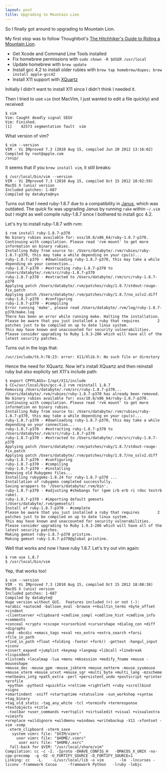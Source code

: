 ```yaml
---
layout: post
title: Upgrading to Mountain Lion
---
```


So I finally got around to upgrading to Mountain Lion.

My first stop was to follow Thoughtbot's
[The Hitchhiker's Guide to Riding a Mountain Lion](http://robots.thoughtbot.com/post/27985816073/the-hitchhikers-guide-to-riding-a-mountain-lion).

* Get Xcode and Command Line Tools installed
* Fix homebrew permissions with `sudo chown -R $USER /usr/local`
* Update homebrew with `brew update`
* Install gcc 4.2 to install older rubies with `brew tap homebrew/dupes;
  brew install apple-gcc42`
* Install X11 support with [XQuartz](http://xquartz.macosforge.org/landing)

Initially I didn't want to install X11 since I didn't think I needed it.

Then I tried to use `vim` (not MacVim, I just wanted to edit a file
quickly) and received:

    $ vim
    Vim: Caught deadly signal SEGV
    Vim: Finished.
    [1]    42573 segmentation fault  vim

What version of vim?

    $ vim --version
    VIM - Vi IMproved 7.3 (2010 Aug 15, compiled Jun 20 2012 13:16:02)
    Compiled by root@apple.com
    /snip/

It seems that if you `brew install vim`, it still breaks:

    $ /usr/local/bin/vim --version
    VIM - Vi IMproved 7.3 (2010 Aug 15, compiled Oct 15 2012 18:02:59)
    MacOS X (unix) version
    Included patches: 1-687
    Compiled by databyte@nyx

Turns out that I need ruby-1.8.7 due to a compatibility in
[Janus](https://github.com/carlhuda/janus), which was outdated. The
quick fix was upgrading Janus by running `rake` within `~/.vim` but I
might as well compile ruby-1.8.7 since I bothered to install gcc 4.2.

Let's try to install ruby-1.8.7 with rvm:

    $ rvm install ruby-1.8.7-p370
    No binary rubies available for: osx/10.8/x86_64/ruby-1.8.7-p370.
    Continuing with compilation. Please read 'rvm mount' to get more information on binary rubies.
    Installing Ruby from source to: /Users/databyte/.rvm/rubies/ruby-1.8.7-p370, this may take a while depending on your cpu(s)...
    ruby-1.8.7-p370 - #downloading ruby-1.8.7-p370, this may take a while depending on your connection...
    ruby-1.8.7-p370 - #extracting ruby-1.8.7-p370 to /Users/databyte/.rvm/src/ruby-1.8.7-p370
    ruby-1.8.7-p370 - #extracted to /Users/databyte/.rvm/src/ruby-1.8.7-p370
    Applying patch /Users/databyte/.rvm/patches/ruby/1.8.7/stdout-rouge-fix.patch
    Applying patch /Users/databyte/.rvm/patches/ruby/1.8.7/no_sslv2.diff
    ruby-1.8.7-p370 - #configuring
    ruby-1.8.7-p370 - #compiling
    Error running 'make', please read /Users/databyte/.rvm/log/ruby-1.8.7-p370/make.log
    There has been an error while running make. Halting the installation.
    Please be aware that you just installed a ruby that requires        2 patches just to be compiled on up to date linux system.
    This may have known and unaccounted for security vulnerabilities.
    Please consider upgrading to Ruby 1.9.3-286 which will have all of the latest security patches.

Turns out in the logs that:

    /usr/include/tk.h:78:23: error: X11/Xlib.h: No such file or directory

Hence the need for XQuartz. Now let's install XQuartz and then reinstall ruby
but also explicity set X11's include path:

    $ export CPPFLAGS=-I/opt/X11/include
    $ CC=/usr/local/bin/gcc-4.2 rvm reinstall 1.8.7
    Removing /Users/databyte/.rvm/src/ruby-1.8.7-p370...
    /Users/databyte/.rvm/rubies/ruby-1.8.7-p370 has already been removed.
    No binary rubies available for: osx/10.8/x86_64/ruby-1.8.7-p370.
    Continuing with compilation. Please read 'rvm mount' to get more information on binary rubies.
    Installing Ruby from source to: /Users/databyte/.rvm/rubies/ruby-1.8.7-p370, this may take a while depending on your cpu(s)...
    ruby-1.8.7-p370 - #downloading ruby-1.8.7-p370, this may take a while depending on your connection...
    ruby-1.8.7-p370 - #extracting ruby-1.8.7-p370 to /Users/databyte/.rvm/src/ruby-1.8.7-p370
    ruby-1.8.7-p370 - #extracted to /Users/databyte/.rvm/src/ruby-1.8.7-p370
    Applying patch /Users/databyte/.rvm/patches/ruby/1.8.7/stdout-rouge-fix.patch
    Applying patch /Users/databyte/.rvm/patches/ruby/1.8.7/no_sslv2.diff
    ruby-1.8.7-p370 - #configuring
    ruby-1.8.7-p370 - #compiling
    ruby-1.8.7-p370 - #installing
    Removing old Rubygems files...
    Installing rubygems-1.8.24 for ruby-1.8.7-p370 ...
    Installation of rubygems completed successfully.
    Saving wrappers to '/Users/databyte/.rvm/bin'.
    ruby-1.8.7-p370 - #adjusting #shebangs for (gem irb erb ri rdoc testrb rake).
    ruby-1.8.7-p370 - #importing default gemsets (/Users/databyte/.rvm/gemsets/)
    Install of ruby-1.8.7-p370 - #complete
    Please be aware that you just installed a ruby that requires        2 patches just to be compiled on up to date linux system.
    This may have known and unaccounted for security vulnerabilities.
    Please consider upgrading to Ruby 1.9.3-286 which will have all of the latest security patches.
    Making gemset ruby-1.8.7-p370 pristine.
    Making gemset ruby-1.8.7-p370@global pristine.

Well that works and now I have ruby 1.8.7. Let's try out vim again:

    $ rvm use 1.8.7
    $ /usr/local/bin/vim

Yep, that works too!

    $ vim --version
    VIM - Vi IMproved 7.3 (2010 Aug 15, compiled Oct 15 2012 18:08:38)
    MacOS X (unix) version
    Included patches: 1-687
    Compiled by databyte@
    Huge version without GUI.  Features included (+) or not (-):
    +arabic +autocmd -balloon_eval -browse ++builtin_terms +byte_offset +cindent
    -clientserver +clipboard +cmdline_compl +cmdline_hist +cmdline_info +comments
    +conceal +cryptv +cscope +cursorbind +cursorshape +dialog_con +diff +digraphs
    -dnd -ebcdic +emacs_tags +eval +ex_extra +extra_search +farsi +file_in_path
    +find_in_path +float +folding -footer +fork() -gettext -hangul_input +iconv
    +insert_expand +jumplist +keymap +langmap +libcall +linebreak +lispindent
    +listcmds +localmap -lua +menu +mksession +modify_fname +mouse -mouseshape
    +mouse_dec -mouse_gpm -mouse_jsbterm +mouse_netterm -mouse_sysmouse
    +mouse_xterm +mouse_urxvt +mouse_sgr +multi_byte +multi_lang -mzscheme
    +netbeans_intg +path_extra -perl +persistent_undo +postscript +printer +profile
     +python -python3 +quickfix +reltime +rightleft +ruby +scrollbind +signs
    +smartindent -sniff +startuptime +statusline -sun_workshop +syntax +tag_binary
    +tag_old_static -tag_any_white -tcl +terminfo +termresponse +textobjects +title
     -toolbar +user_commands +vertsplit +virtualedit +visual +visualextra +viminfo
    +vreplace +wildignore +wildmenu +windows +writebackup -X11 -xfontset -xim -xsmp
     -xterm_clipboard -xterm_save
       system vimrc file: "$VIM/vimrc"
         user vimrc file: "$HOME/.vimrc"
          user exrc file: "$HOME/.exrc"
      fall-back for $VIM: "/usr/local/share/vim"
    Compilation: cc -c -I. -Iproto -DHAVE_CONFIG_H   -DMACOS_X_UNIX -no-cpp-precomp  -g -O2 -U_FORTIFY_SOURCE -D_FORTIFY_SOURCE=1
    Linking: cc   -L.    -L/usr/local/lib -o vim       -lm  -lncurses -liconv -framework Cocoa     -framework Python   -lruby -lobjc

